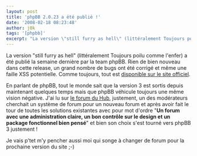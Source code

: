 ```yaml
---
layout: post
title: 'phpBB 2.0.23 a été publié !'
date: '2008-02-18 08:23:48'
author: j0k
tags: '[phpbb]'
excerpt: "La version \"still furry as hell\" (littéralement Toujours poilu comme l'enfer) a été publié la semaine dernière par la team phpBB.     \nRien de bien nouveau dans cette release, un grand nombre de bugs ont été corrigé et même une faille XSS potentielle.   Comme toujours, tout est [disponible sur le site      …"
---
```


La version "still furry as hell" (littéralement Toujours poilu comme l'enfer) a été publié la semaine dernière par la team phpBB.
Rien de bien nouveau dans cette release, un grand nombre de bugs ont été corrigé et même une faille XSS potentielle.   Comme toujours, tout est [disponible sur le site officiel](http://www.phpbb.com/community/viewtopic.php?f=14&t=772285).

En parlant de phpBB, tout le monde sait que la version 3 est sortis depuis maintenant quelques temps mais que phpBB véhicule toujours une même vision négative. J'ai lu sur [le forum du Hub](http://www.webmaster-hub.com/index.php?showtopic=39725), justement, un des modérateurs cherchait un système de forum pour un nouveau forum et après avoir fait le tour de toutes les solutions existantes avec pour mot d'ordre "**Un forum avec une administration claire, un bon contrôle sur le design et un package fonctionnel bien pensé**" et bien son choix s'est tourné vers phpBB 3 justement !

Je vais p'tet m'y pencher aussi moi qui songe à changer de forum pour la prochaine version du site ;-)
